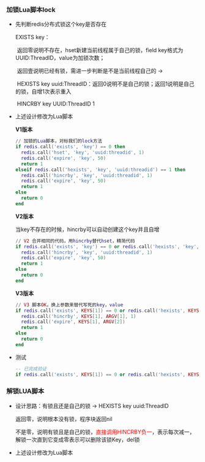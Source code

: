 ### 加锁Lua脚本lock

- 先判断redis分布式锁这个key是否存在

  EXISTS key：

  ​	返回零说明不存在，hset新建当前线程属于自己的锁，field key格式为UUID:ThreadID，value为加锁次数；

  ​	返回壹说明已经有锁，需进一步判断是不是当前线程自己的 -> 

  ​	HEXISTS key uuid:ThreadID：返回0说明不是自己的锁；返回1说明是自己的锁，自增1次表示重入

  ​	HINCRBY key UUID:ThreadID 1

- 上述设计修改为Lua脚本

  **V1版本**

  ```lua
  // 加锁的Lua脚本，对标我们的lock方法
  if redis.call('exists', 'key') == 0 then
  	redis.call('hset', 'key', 'uuid:threadid', 1)
  	redis.call('expire', 'key', 50)
  	return 1
  elseif redis.call('hexists', 'key', 'uuid:threadid') == 1 then
  	redis.call('hincrby', 'key', 'uuid:threadid', 1)
  	redis.call('expire', 'key', 50)
  	return 1
  else
  	return 0
  end
  ```

  **V2版本**

  当key不存在的时候，hincrby可以自动创建这个key并且自增

  ```lua
  // V2 合并相同的代码，用hincrby替代hset，精简代码
  if redis.call('exists', 'key') == 0 or redis.call('hexists', 'key', 'uuid:threadid') == 1 then
  	redis.call('hincrby', 'key', 'uuid:threadid', 1)
  	redis.call('expire', 'key', 50)
  	return 1
  else
  	return 0
  end
  ```

  **V3版本**

  ```lua
  // V3 脚本OK，换上参数来替代写死的key，value
  if redis.call('exists', KEYS[1]) == 0 or redis.call('hexists', KEYS[1], ARGV[1]) == 1 then
  	redis.call('hincrby', KEYS[1], ARGV[1], 1)
  	redis.call('expire', KEYS[1], ARGV[2])
  	return 1
  else
  	return 0
  end
  ```

- 测试

  ```lua
  -- 已完成验证
  if redis.call('exists', KEYS[1]) == 0 or redis.call('hexists', KEYS[1], ARGV[1]) == 1 then redis.call('hincrby', KEYS[1], ARGV[1], 1) redis.call('expire', KEYS[1], ARGV[2]) return 1 else return 0 end
  ```


### 解锁LUA脚本

- 设计思路：有锁且还是自己的锁 -> HEXISTS key uuid:ThreadID

  返回零，说明根本没有锁，程序块返回nil

  不是零，说明有锁且是自己的锁，<font color='red'>直接调用HINCRBY负一</font>，表示每次减一，解锁一次直到它变成零表示可以删除该锁Key，del锁

- 上述设计修改为Lua脚本

























